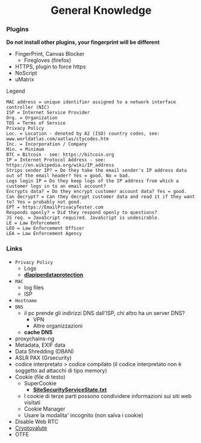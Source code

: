 <h1 align="center">General Knowledge</h1>

### Plugins

**Do not install other plugins, your fingerprint will be different**

- FingerPrint, Canvas Blocker 
    - Firegloves (firefox)
- HTTPS, plugin to force https
- NoScript
- uMatrix

Legend
```
MAC address = unique identifier assigned to a network interface controller (NIC)
ISP = Internet Service Provider
Org. = Organization
TOS = Terms of Service
Privacy Policy
Loc. = Location - denoted by A2 (ISO) country codes, see: www.worldatlas.com/aatlas/ctycodes.htm
Inc. = Incorporation / Company
Min. = Minimum
BTC = Bitcoin - see: https://bitcoin.org
IP = Internet Protocol Address - see: https://en.wikipedia.org/wiki/IP_address
Strips sender IP? = Do they take the email sender's IP address data out of the email header? Yes = good. No = bad.
Logs login IP = Do they keep logs of the IP address from which a customer logs in to an email account?
Encrypts data? = Do they encrypt customer account data? Yes = good.
Can decrypt? = Can they decrypt customer data and read it if they want to? Yes = probably not good.
EPT = https://EmailPrivacyTester.com
Responds openly? = Did they respond openly to questions?
JS req. = JavaScript required. JavaScript is undesirable.
LE = Law Enforcement
LEO = Law Enforcement Officer
LEA = Law Enforcement Agency

```


### Links

- ```Privacy Policy```
  - Logs
  - [**dlapiperdataprotection**](https://www.dlapiperdataprotection.com/)
- ```MAC```
    - log files
    - ISP
- ```Hostname```
- ```DNS```
  - il pc prende gli indirizzi DNS dall'ISP, chi altro ha un server DNS?
    - VPN
    - Altre organizzazioni
  - **cache DNS**
- proxychains-ng
- Metadata, EXIF data
- Data Shredding (DBAN)
- ASLR PAX (Grsecurity)
- codice interpretato > codice compilato (il codice interpretato non è soggetto ad attacchi di tipo memory)
- Cookie (file di testo)
    - SuperCookie
        - [**SiteSecurityServiceState.txt**](http://forums.mozillazine.org/viewtopic.php?f=23&t=2919581)
    - I cookie di terze parti possono condividere informazioni sui siti web visitati
    - Cookie Manager
    - Usare la modalita' incognito (non salva i cookie)
- Disable Web RTC
- [Cryptovalute](https://github.com/Jakkins/AnonProj/blob/master/Cryptovalute.md)
- OTFE






















